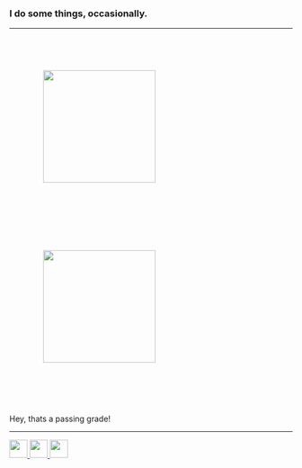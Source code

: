 ### I do some things, occasionally.
<hr>

<a href="https://github.com/anuraghazra/github-readme-stats">
  <img height=200 align="center" style="margin: 30px 30px 30px 30px; padding: 30px 30px 30px 30px;" src="https://github-readme-stats.vercel.app/api?username=DamienDavisNeff&layout=compact&theme=transparent" />
</a>
<a href="https://github.com/DamienDavisNeff/">
  <img height=200 align="center" style="margin: 30px 30px 30px 30px; padding: 30px 30px 30px 30px;"  src="https://github-readme-stats.vercel.app/api/top-langs?username=DamienDavisNeff&layout=compact&theme=transparent&card_width=320" />
</a>
<br><br>

Hey, thats a passing grade!
<hr>

<!-- Social Media Icons: https://github.com/gauravghongde -->
<a href="https://www.twitter.com/DamienDavisNeff">
  <img src="https://github.com/gauravghongde/social-icons/blob/master/SVG/Color/Twitter.svg" style="width: 2rem">
</a>
<a href="https://github.com/DamienDavisNeff">
  <img src="https://github.com/gauravghongde/social-icons/blob/master/SVG/Color/Github.svg" style="width: 2rem">
</a>
<a href="https://www.damiendavisneff.com/support">
  <img src="https://github.com/gauravghongde/social-icons/blob/master/SVG/Color/Gmail.svg" style="width: 2rem">
</a>
